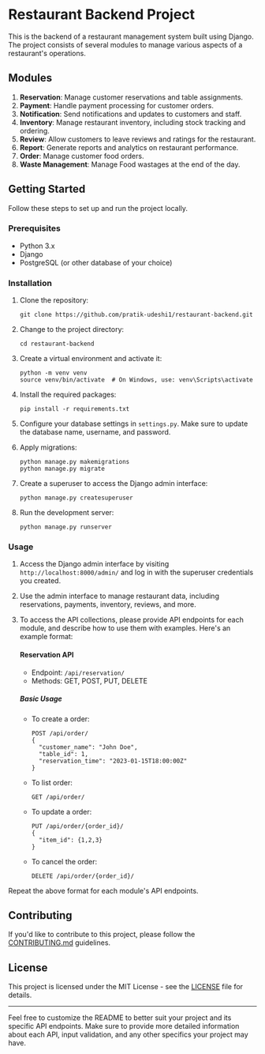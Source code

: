 # Restaurant Backend Project

This is the backend of a restaurant management system built using Django. The project consists of several modules to manage various aspects of a restaurant's operations.

## Modules

1. **Reservation**: Manage customer reservations and table assignments.
2. **Payment**: Handle payment processing for customer orders.
3. **Notification**: Send notifications and updates to customers and staff.
4. **Inventory**: Manage restaurant inventory, including stock tracking and ordering.
5. **Review**: Allow customers to leave reviews and ratings for the restaurant.
6. **Report**: Generate reports and analytics on restaurant performance.
7. **Order**: Manage customer food orders.
8. **Waste Management**: Manage Food wastages at the end of the day.

## Getting Started

Follow these steps to set up and run the project locally.

### Prerequisites

- Python 3.x
- Django
- PostgreSQL (or other database of your choice)

### Installation

1. Clone the repository:

   ```
   git clone https://github.com/pratik-udeshi1/restaurant-backend.git
   ```

2. Change to the project directory:

   ```
   cd restaurant-backend
   ```

3. Create a virtual environment and activate it:

   ```
   python -m venv venv
   source venv/bin/activate  # On Windows, use: venv\Scripts\activate
   ```

4. Install the required packages:

   ```
   pip install -r requirements.txt
   ```

5. Configure your database settings in `settings.py`. Make sure to update the database name, username, and password.

6. Apply migrations:

   ```
   python manage.py makemigrations
   python manage.py migrate
   ```

7. Create a superuser to access the Django admin interface:

   ```
   python manage.py createsuperuser
   ```

8. Run the development server:

   ```
   python manage.py runserver
   ```

### Usage

1. Access the Django admin interface by visiting `http://localhost:8000/admin/` and log in with the superuser credentials you created.

2. Use the admin interface to manage restaurant data, including reservations, payments, inventory, reviews, and more.

3. To access the API collections, please provide API endpoints for each module, and describe how to use them with examples. Here's an example format:

   #### Reservation API

   - Endpoint: `/api/reservation/`
   - Methods: GET, POST, PUT, DELETE

   ##### Basic Usage

   - To create a order:
     ```
     POST /api/order/
     {
       "customer_name": "John Doe",
       "table_id": 1,
       "reservation_time": "2023-01-15T18:00:00Z"
     }
     ```

   - To list order:
     ```
     GET /api/order/
     ```

   - To update a order:
     ```
     PUT /api/order/{order_id}/
     {
       "item_id": {1,2,3}
     }
     ```

   - To cancel the order:
     ```
     DELETE /api/order/{order_id}/
     ```

Repeat the above format for each module's API endpoints.

## Contributing

If you'd like to contribute to this project, please follow the [CONTRIBUTING.md](CONTRIBUTING.md) guidelines.

## License

This project is licensed under the MIT License - see the [LICENSE](LICENSE) file for details.

---

Feel free to customize the README to better suit your project and its specific API endpoints. Make sure to provide more detailed information about each API, input validation, and any other specifics your project may have.